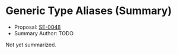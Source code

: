 # Generic Type Aliases (Summary)

* Proposal: [SE-0048](https://github.com/apple/swift-evolution/blob/main/proposals/0048-generic-typealias.md)
* Summary Author: TODO

Not yet summarized.
